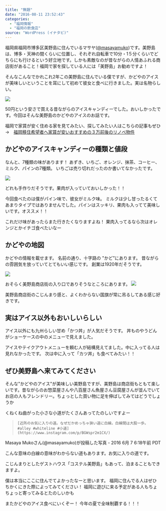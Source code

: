 ```yaml
---
title: "無題"
date: "2016-08-11 23:52:43"
categories:
  - "福岡情報"
  - "福岡の飲食店"
source: "WordPress (イナタビ)"
---
```


福岡県福岡市博多区美野島に住んでいるマサヤ([@masayamuko](https://twitter.com/MasayaMuko))です。美野島は、博多・天神の間くらいに位置し、それぞれ自転車で10分・1５分くらいでどちらにも行けるという好立地です。しかも素敵なのが昔ながらの人情あふれる商店街があること！福岡で家を探している人には「美野島」お勧めですよ！

そんなこんなでかれこれ2年この美野島に住んでいる僕ですが、かどやのアイスが美味しいということを耳にして初めて彼女と食べに行きました。実は名物らしい。

![](https://masayamuko.com/wp/wp-content/uploads/2016/08/IMG_20160730_125129.jpg)

50円という安さで買える昔ながらのアイスキャンディーでした。おいしかったです。今回はそんな美野島のかどやのアイスのお話です。

福岡で家賃が安く住める家を見てみたい、探してみたい人はこちらの記事もぜひ
→　[福岡移住希望者へ家賃が安いおすすめの３万前後のリノベ物件](https://masayamuko.com/fukuoka-renovation/)

## かどやのアイスキャンディーの種類と値段

なんと、7種類の味があります！
あずき、いちご、オレンジ、抹茶、コーヒー、ミルク、パインの7種類。
いちごは売り切れだったのか書いてなかったです。

![](https://masayamuko.com/wp/wp-content/uploads/2016/08/IMG_20160811_184256.jpg)

どれも手作りだそうです。果肉が入っていておいしかった！！

今回食べたのは僕がパイン味で、彼女がミルク味。
ミルクは少し甘ったるくてあまりタイプではありませんでした。パインはスッキリ、果肉も入ってて美味しいです。オススメ！！

これだけ味があったらまた行きたくなりますよね！
果肉入ってるなら次はオレンジとかイチゴ食べたいなー

## かどやの地図

かどやの情報を載せます。
名前の通り、十字路の "かど”にあります。
昔ながらの雰囲気を放っていてとてもいい感じです。
創業は1920年だそうです。

![](https://masayamuko.com/wp/wp-content/uploads/2016/08/IMG_20160811_184402.jpg)

おそらく美野島商店街の入り口でありそうなところにあります。
![](https://masayamuko.com/wp/wp-content/uploads/2016/08/IMG_20160730_125155.jpg)

美野島商店街のこじんまり感と、よくわからない国旗が常に吊るしてある感じ好きです。

## 実はアイス以外もおいしいらしい

アイス以外にも九州らしい甘め「かつ丼」が人気だそうです。
丼ものやうどんがショーケースの中のメニューで見えました。

アイスやテイクアウトメニューを頼む人が結構見えてました。中に入ってる人は見れなかったです。
次は中に入って「カツ丼」も食べてみたい！！

## ぜひ美野島へ来てみてください

そんな"かどやのアイス"が美味しい美野島ですが、美野島は商店街もともて楽しいです。昔ながらのお惣菜屋さんや八百屋さん魚屋さん豆腐屋さんが並んでいてお店の人もフレンドリー。ちょっとした買い物に足を伸ばしてみてはどうでしょうか

くねくね曲がった小さな小道がたくさんあってたのしいですよー
>     [近所のお気に入りの道。なぜだかめっちゃ狭い道に白線。白線間は大股一歩。 #alley #whiteline #小道](https://www.instagram.com/p/BGWspr2m1CX/)

 Masaya Mukoさん(@masayamuko)が投稿した写真 - 2016 6月 7 6:18午前 PDT

 

こんな意味の白線の意味がわからない道もあります。お気に入りの道です。

こじんまりとしたゲストハウス「コステル美野島」もあって、泊まることもできますよ。

僕は本当にここに住んでてよかったなーと思います。
福岡に住んでる人はぜひちかくにきた際によってみてください！
福岡に遊びに来る予定がある人もちょちょっと寄ってみるとたのしいかも

またかどやのアイス食べにいくぞー！
今年の夏で全味制覇する！！！